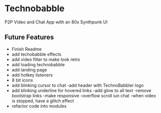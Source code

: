 # Technobabble

P2P Video and Chat App with an 80s Synthpunk UI

## Future Features

- Finish Readme
- add techobabble effects
- add video filter to make look retro
- add loading technobabble
- add landing page
- add hotkey listeners
- 8 bit icons
- add blinking cursor to chat
  -add header with TechnoBabbler logo
- add blinking underline for hovered links
  -add glow to all text
  -remove bootstrap links
  -make responsive
  -overflow scroll iun chat
  -when video is stopped, have a glitch effect
- refactor code into modules
